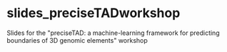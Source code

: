 # slides_preciseTADworkshop
Slides for the "preciseTAD: a machine-learning framework for predicting boundaries of 3D genomic elements" workshop
